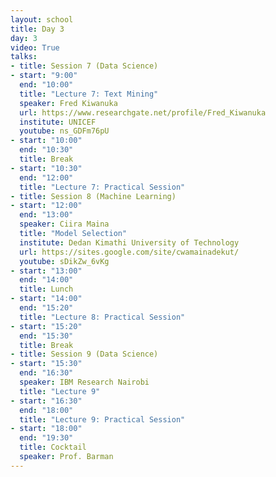 ```yaml
---
layout: school
title: Day 3
day: 3
video: True
talks:
- title: Session 7 (Data Science)
- start: "9:00"
  end: "10:00"
  title: "Lecture 7: Text Mining"
  speaker: Fred Kiwanuka
  url: https://www.researchgate.net/profile/Fred_Kiwanuka
  institute: UNICEF
  youtube: ns_GDFm76pU
- start: "10:00"
  end: "10:30"
  title: Break
- start: "10:30"
  end: "12:00"
  title: "Lecture 7: Practical Session"
- title: Session 8 (Machine Learning)
- start: "12:00"
  end: "13:00"
  speaker: Ciira Maina
  title: "Model Selection"
  institute: Dedan Kimathi University of Technology
  url: https://sites.google.com/site/cwamainadekut/  
  youtube: sDikZw_6vKg
- start: "13:00"
  end: "14:00"
  title: Lunch
- start: "14:00"
  end: "15:20"
  title: "Lecture 8: Practical Session"
- start: "15:20"
  end: "15:30"
  title: Break
- title: Session 9 (Data Science)
- start: "15:30"
  end: "16:30"
  speaker: IBM Research Nairobi
  title: "Lecture 9"
- start: "16:30"
  end: "18:00"
  title: "Lecture 9: Practical Session"
- start: "18:00"
  end: "19:30"
  title: Cocktail
  speaker: Prof. Barman
---
```

